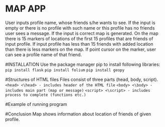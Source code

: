 # MAP APP
User inputs profile name, whose friends s/he wants to see. If the input is empty or there is no profile with such name or this profile has no friends user sees a message. If the input is correct map is generated. On the map there is 15 markers of locations of the first 15 profiles that are friends of input profile. If input profile has less than 15 friends with added location than there is less markers on the map. If point cursor on the marker, user can see a profile name of that friend.

#INSTALLATION
Use the package manager pip to install following libraries:
`pip install flask`
`pip install folium`
`pip install geopy`

#Structures of HTML files
Files consist of three parts (head, body, script). 
`<head> <\head> - includes header of the HTML file`
`<body> <\body> - includes main part (map or message)`
`<script> <\script> - includes process to complete (functions etc.)`

#Example of running program


#Conclusion
Map shows information about location of friends of given profile.
